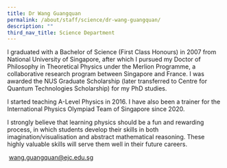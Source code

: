 ```yaml
---
title: Dr Wang Guangquan
permalink: /about/staff/science/dr-wang-guangquan/
description: ""
third_nav_title: Science Department
---
```



I graduated with a Bachelor of Science (First Class Honours) in 2007 from National University of Singapore, after which I pursued my Doctor of Philosophy in Theoretical Physics under the Merlion Programme, a collaborative research program between Singapore and France. I was awarded the NUS Graduate Scholarship (later transferred to Centre for Quantum Technologies Scholarship) for my PhD studies.

I started teaching A-Level Physics in 2016. I have also been a trainer for the International Physics Olympiad Team of Singapore since 2020.

I strongly believe that learning physics should be a fun and rewarding process, in which students develop their skills in both imagination/visualisation and abstract mathematical reasoning. These highly valuable skills will serve them well in their future careers.

 [wang.guangquan@ejc.edu.sg](mailto:wang.guangquan@ejc.edu.sg)